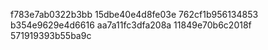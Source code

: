 f783e7ab0322b3bb
15dbe40e4d8fe03e
762cf1b956134853
b354e9629e4d6616
aa7a11fc3dfa208a
11849e70b6c2018f
571919393b55ba9c
